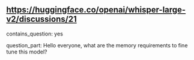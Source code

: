 ## https://huggingface.co/openai/whisper-large-v2/discussions/21

contains_question: yes

question_part: Hello everyone, what are the memory requirements to fine tune this model?